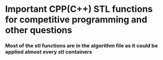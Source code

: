 # Important CPP(C++) STL functions for competitive programming and other questions

### Most of the stl functions are in the algorithm file as it could be applied almost every stl containers
